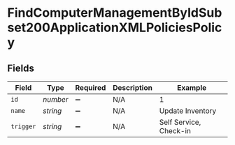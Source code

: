 # FindComputerManagementByIdSubset200ApplicationXMLPoliciesPolicy


## Fields

| Field                  | Type                   | Required               | Description            | Example                |
| ---------------------- | ---------------------- | ---------------------- | ---------------------- | ---------------------- |
| `id`                   | *number*               | :heavy_minus_sign:     | N/A                    | 1                      |
| `name`                 | *string*               | :heavy_minus_sign:     | N/A                    | Update Inventory       |
| `trigger`              | *string*               | :heavy_minus_sign:     | N/A                    | Self Service, Check-in |